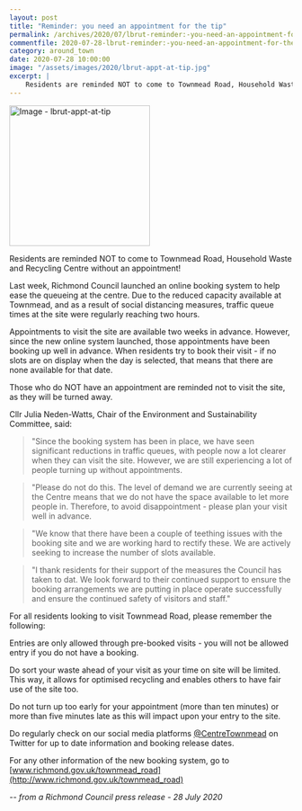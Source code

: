 ```yaml
---
layout: post
title: "Reminder: you need an appointment for the tip"
permalink: /archives/2020/07/lbrut-reminder:-you-need-an-appointment-for-the-tip.html
commentfile: 2020-07-28-lbrut-reminder:-you-need-an-appointment-for-the-tip
category: around_town
date: 2020-07-28 10:00:00
image: "/assets/images/2020/lbrut-appt-at-tip.jpg"
excerpt: |
    Residents are reminded NOT to come to Townmead Road, Household Waste and Recycling Centre without an appointment!
---
```

<a href="/assets/images/2020/lbrut-appt-at-tip.jpg" title="Click for a larger image"><img src="/assets/images/2020/lbrut-appt-at-tip-thumb.jpg" width="250" alt="Image - lbrut-appt-at-tip"  class="photo right"/></a>

Residents are reminded NOT to come to Townmead Road, Household Waste and Recycling Centre without an appointment!

Last week, Richmond Council launched an online booking system to help ease the queueing at the centre. Due to the reduced capacity available at Townmead, and as a result of social distancing measures, traffic queue times at the site were regularly reaching two hours.

Appointments to visit the site are available two weeks in advance. However, since the new online system launched, those appointments have been booking up well in advance. When residents try to book their visit - if no slots are on display when the day is selected, that means that there are none available for that date.

Those who do NOT have an appointment are reminded not to visit the site, as they will be turned away.

Cllr Julia Neden-Watts, Chair of the Environment and Sustainability Committee, said:

> "Since the booking system has been in place, we have seen significant reductions in traffic queues, with people now a lot clearer when they can visit the site. However, we are still experiencing a lot of people turning up without appointments.

> "Please do not do this. The level of demand we are currently seeing at the Centre means that we do not have the space available to let more people in. Therefore, to avoid disappointment - please plan your visit well in advance.

> "We know that there have been a couple of teething issues with the booking site and we are working hard to rectify these. We are actively seeking to increase the number of slots available.

> "I thank residents for their support of the measures the Council has taken to dat.  We look forward to their continued support to ensure the booking arrangements we are putting in place operate successfully and ensure the continued safety of visitors and staff."

For all residents looking to visit Townmead Road, please remember the following:

Entries are only allowed through pre-booked visits - you will not be allowed entry if you do not have a booking.

Do sort your waste ahead of your visit as your time on site will be limited. This way, it allows for optimised recycling and enables others to have fair use of the site too.

Do not turn up too early for your appointment (more than ten minutes) or more than five minutes late as this will impact upon your entry to the site.

Do regularly check on our social media platforms [@CentreTownmead](https://twitter.com/CentreTownmead) on Twitter for up to date information and booking release dates.

For any other information of the new booking system, go to [www.richmond.gov.uk/townmead_road](http://www.richmond.gov.uk/townmead_road)


<cite>-- from a Richmond Council press release - 28 July 2020</cite>
